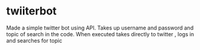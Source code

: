 # twiiterbot
Made a simple twitter bot using API. Takes up username and password and topic of search in the code. When executed takes directly to twitter , logs in and searches for topic

